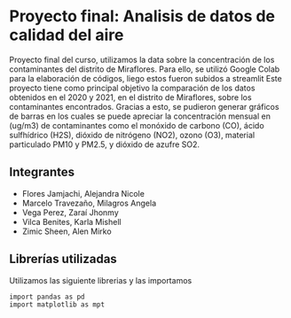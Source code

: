 # Proyecto final: Analisis de datos de calidad del aire
Proyecto final del curso, utilizamos la data sobre la concentración de los contaminantes del distrito de Miraflores. Para ello, se utilizó Google Colab para la elaboración de códigos, liego estos fueron subidos a streamlit
Este proyecto tiene como principal objetivo la comparación de los datos obtenidos en el 2020 y 2021, en el distrito de Miraflores, sobre los contaminantes encontrados.
Gracias a esto, se pudieron generar gráficos de barras en los cuales se puede apreciar la concentración mensual en (ug/m3) de contaminantes como el monóxido de carbono (CO), ácido sulfhídrico (H2S), dióxido de nitrógeno (NO2), ozono (O3), material particulado PM10 y PM2.5, y dióxido de azufre SO2. 

## Integrantes
- Flores Jamjachi, Alejandra Nicole
- Marcelo Travezaño, Milagros Angela
- Vega Perez, Zaraí Jhonmy
- Vilca Benites, Karla Mishell
- Zimic Sheen, Alen Mirko

## Librerías utilizadas
Utilizamos las siguiente librerias y las importamos

```
import pandas as pd
import matplotlib as mpt
```
